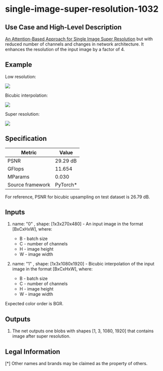 # single-image-super-resolution-1032

## Use Case and High-Level Description

[An Attention-Based Approach for Single Image Super Resolution](https://arxiv.org/abs/1807.06779) but with reduced number of
channels and changes in network architecture. It enhances the resolution of the input image by a factor of 4.

## Example

Low resolution:

![](street_480x270.png)

Bicubic interpolation:

![](x4c_street_480x270.png)

Super resolution:

![](x4_street_480x270.png)

## Specification

| Metric                          | Value                                     |
|---------------------------------|-------------------------------------------|
| PSNR                            | 29.29 dB                                  |
| GFlops                          | 11.654                                    |
| MParams                         | 0.030                                     |
| Source framework                | PyTorch*                                  |

For reference, PSNR for bicubic upsampling on test dataset is 26.79 dB.

## Inputs

1. name: "0" , shape: [1x3x270x480] - An input image in the format [BxCxHxW],
  where:
    - B - batch size
    - C - number of channels
    - H - image height
    - W - image width

2. name: "1" , shape: [1x3x1080x1920] - Bicubic interpolation of the input image in the format [BxCxHxW],
  where:
    - B - batch size
    - C - number of channels
    - H - image height
    - W - image width


  Expected color order is BGR.

## Outputs

1. The net outputs one blobs with shapes [1, 3, 1080, 1920] that contains image after super
   resolution.

## Legal Information
[*] Other names and brands may be claimed as the property of others.
